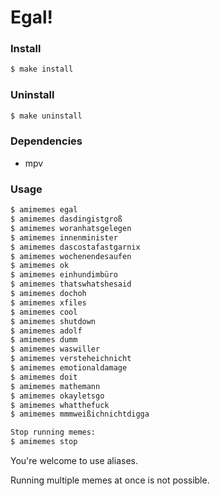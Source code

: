 # Egal!

### Install
```bash
$ make install
```

### Uninstall
```bash
$ make uninstall
```

### Dependencies
* mpv

### Usage
```bash
$ amimemes egal
$ amimemes dasdingistgroß
$ amimemes woranhatsgelegen
$ amimemes innenminister
$ amimemes dascostafastgarnix
$ amimemes wochenendesaufen
$ amimemes ok
$ amimemes einhundimbüro
$ amimemes thatswhatshesaid
$ amimemes dochoh
$ amimemes xfiles
$ amimemes cool
$ amimemes shutdown
$ amimemes adolf
$ amimemes dumm
$ amimemes waswiller
$ amimemes versteheichnicht
$ amimemes emotionaldamage
$ amimemes doit
$ amimemes mathemann
$ amimemes okayletsgo
$ amimemes whatthefuck
$ amimemes mmmweißichnichtdigga

Stop running memes:
$ amimemes stop
```

You're welcome to use aliases.

Running multiple memes at once is not possible.
